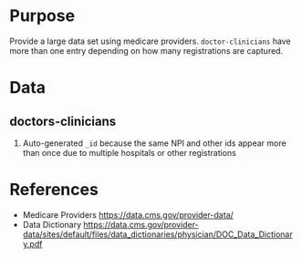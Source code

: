 
# Purpose
Provide a large data set using medicare providers.  `doctor-clinicians`  have more than one entry depending on how many registrations are captured.

# Data

## doctors-clinicians
1. Auto-generated `_id` because the same NPI and other ids appear more than once due to multiple hospitals or other registrations


# References
* Medicare Providers https://data.cms.gov/provider-data/
* Data Dictionary https://data.cms.gov/provider-data/sites/default/files/data_dictionaries/physician/DOC_Data_Dictionary.pdf
